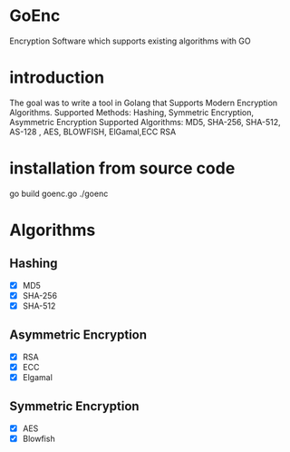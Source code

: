 # GoEnc
Encryption Software which supports existing algorithms with GO


# introduction

The goal was to write a tool in Golang that Supports Modern Encryption Algorithms.
Supported Methods: Hashing, Symmetric Encryption, Asymmetric Encryption
Supported Algorithms: MD5, SHA-256, SHA-512, AS-128 , AES, BLOWFISH, ElGamal,ECC RSA
 

# installation from source code
go build goenc.go
./goenc 

# Algorithms

## Hashing
- [x] MD5
- [x] SHA-256
- [x] SHA-512

## Asymmetric Encryption
- [x] RSA
- [X] ECC
- [x] Elgamal
## Symmetric Encryption
- [X] AES
- [x] Blowfish
